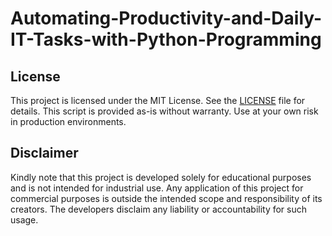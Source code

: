 # **Automating-Productivity-and-Daily-IT-Tasks-with-Python-Programming**

## License
This project is licensed under the MIT License. See the [LICENSE](LICENSE) file for details. This script is provided as-is without warranty. Use at your own risk in production environments.

## Disclaimer
Kindly note that this project is developed solely for educational purposes and is not intended for industrial use. Any application of this project for commercial purposes is outside the intended scope and responsibility of its creators. The developers disclaim any liability or accountability for such usage.